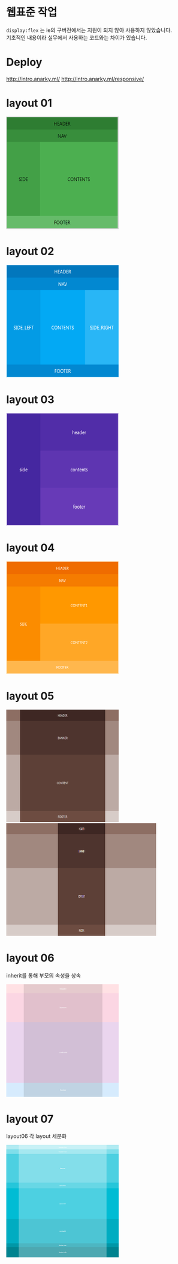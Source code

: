 # 웹표준 작업

<code>display:flex</code> 는 ie의 구버전에서는 지원이 되지 않아 사용하지 않았습니다.  
기초적인 내용이라 실무에서 사용하는 코드와는 차이가 있습니다.

# Deploy
http://intro.anarky.ml/
http://intro.anarky.ml/responsive/

# layout 01

<img width="300px" height="300px" src='/img/01.PNG' />

# layout 02

<img width="300px" height="300px" src='/img/02.PNG' />

# layout 03

<img width="300px" height="300px" src='/img/03.PNG' />

# layout 04

<img width="300px" height="300px" src='/img/04.PNG' />

# layout 05

<img width="300px" height="300px" src='/img/05-1.PNG' />
<img width="400px" height="300px" src='/img/05-2.PNG' />

# layout 06

inherit를 통해 부모의 속성을 상속

<img width="300px" height="300px" src='/img/06.PNG' />

# layout 07

layout06 각 layout 세분화

<img width="300px" height="300px" src='/img/07.PNG' />
